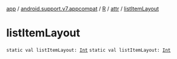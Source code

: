 [app](../../../index.md) / [android.support.v7.appcompat](../../index.md) / [R](../index.md) / [attr](index.md) / [listItemLayout](.)

# listItemLayout

`static val listItemLayout: `[`Int`](https://kotlinlang.org/api/latest/jvm/stdlib/kotlin/-int/index.html)
`static val listItemLayout: `[`Int`](https://kotlinlang.org/api/latest/jvm/stdlib/kotlin/-int/index.html)